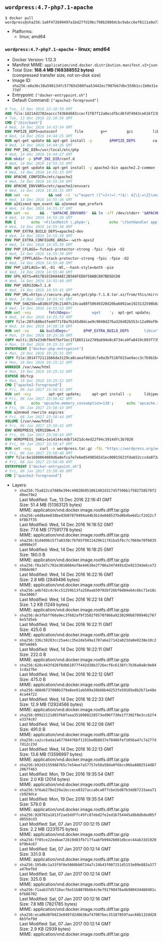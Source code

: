 ## `wordpress:4.7-php7.1-apache`

```console
$ docker pull wordpress@sha256:1a0f472699497a1bd27fd19bc798b2080dcbc9abcc6ef8111a9a73c3492307b4
```

-	Platforms:
	-	linux; amd64

### `wordpress:4.7-php7.1-apache` - linux; amd64

-	Docker Version: 1.12.3
-	Manifest MIME: `application/vnd.docker.distribution.manifest.v2+json`
-	Total Size: **168.4 MB (168388552 bytes)**  
	(compressed transfer size, not on-disk size)
-	Image ID: `sha256:e0a36c38a596134fc57765d300faa53442ec7907bb7dbc559b1cc1b0e31e77df`
-	Entrypoint: `["docker-entrypoint.sh"]`
-	Default Command: `["apache2-foreground"]`

```dockerfile
# Tue, 13 Dec 2016 22:10:59 GMT
ADD file:1d214d2782eaccc743b8d683ccecf2f87f12a0ecdfbcd6fdf4943ce616f23870 in / 
# Tue, 13 Dec 2016 22:10:59 GMT
CMD ["/bin/bash"]
# Wed, 14 Dec 2016 14:43:54 GMT
ENV PHPIZE_DEPS=autoconf 		file 		g++ 		gcc 		libc-dev 		make 		pkg-config 		re2c
# Wed, 14 Dec 2016 14:44:25 GMT
RUN apt-get update && apt-get install -y 		$PHPIZE_DEPS 		ca-certificates 		curl 		libedit2 		libsqlite3-0 		libxml2 		xz-utils 	--no-install-recommends && rm -r /var/lib/apt/lists/*
# Wed, 14 Dec 2016 14:44:26 GMT
ENV PHP_INI_DIR=/usr/local/etc/php
# Wed, 14 Dec 2016 14:44:27 GMT
RUN mkdir -p $PHP_INI_DIR/conf.d
# Wed, 14 Dec 2016 14:55:33 GMT
RUN apt-get update && apt-get install -y apache2-bin apache2.2-common --no-install-recommends && rm -rf /var/lib/apt/lists/*
# Wed, 14 Dec 2016 14:55:33 GMT
ENV APACHE_CONFDIR=/etc/apache2
# Wed, 14 Dec 2016 14:55:34 GMT
ENV APACHE_ENVVARS=/etc/apache2/envvars
# Wed, 14 Dec 2016 14:55:35 GMT
RUN set -ex 		&& sed -ri 's/^export ([^=]+)=(.*)$/: ${\1:=\2}\nexport \1/' "$APACHE_ENVVARS" 		&& . "$APACHE_ENVVARS" 	&& for dir in 		"$APACHE_LOCK_DIR" 		"$APACHE_RUN_DIR" 		"$APACHE_LOG_DIR" 		/var/www/html 	; do 		rm -rvf "$dir" 		&& mkdir -p "$dir" 		&& chown -R "$APACHE_RUN_USER:$APACHE_RUN_GROUP" "$dir"; 	done
# Wed, 14 Dec 2016 14:55:36 GMT
RUN a2dismod mpm_event && a2enmod mpm_prefork
# Wed, 14 Dec 2016 14:55:37 GMT
RUN set -ex 	&& . "$APACHE_ENVVARS" 	&& ln -sfT /dev/stderr "$APACHE_LOG_DIR/error.log" 	&& ln -sfT /dev/stdout "$APACHE_LOG_DIR/access.log" 	&& ln -sfT /dev/stdout "$APACHE_LOG_DIR/other_vhosts_access.log"
# Wed, 14 Dec 2016 14:55:38 GMT
RUN { 		echo '<FilesMatch \.php$>'; 		echo '\tSetHandler application/x-httpd-php'; 		echo '</FilesMatch>'; 		echo; 		echo 'DirectoryIndex disabled'; 		echo 'DirectoryIndex index.php index.html'; 		echo; 		echo '<Directory /var/www/>'; 		echo '\tOptions -Indexes'; 		echo '\tAllowOverride All'; 		echo '</Directory>'; 	} | tee "$APACHE_CONFDIR/conf-available/docker-php.conf" 	&& a2enconf docker-php
# Wed, 14 Dec 2016 14:55:38 GMT
ENV PHP_EXTRA_BUILD_DEPS=apache2-dev
# Wed, 14 Dec 2016 14:55:39 GMT
ENV PHP_EXTRA_CONFIGURE_ARGS=--with-apxs2
# Wed, 14 Dec 2016 14:55:39 GMT
ENV PHP_CFLAGS=-fstack-protector-strong -fpic -fpie -O2
# Wed, 14 Dec 2016 14:55:39 GMT
ENV PHP_CPPFLAGS=-fstack-protector-strong -fpic -fpie -O2
# Wed, 14 Dec 2016 14:55:40 GMT
ENV PHP_LDFLAGS=-Wl,-O1 -Wl,--hash-style=both -pie
# Wed, 14 Dec 2016 14:55:40 GMT
ENV GPG_KEYS=A917B1ECDA84AEC2B568FED6F50ABC807BD5DCD0
# Wed, 14 Dec 2016 14:55:40 GMT
ENV PHP_VERSION=7.1.0
# Wed, 14 Dec 2016 14:55:41 GMT
ENV PHP_URL=https://secure.php.net/get/php-7.1.0.tar.xz/from/this/mirror PHP_ASC_URL=https://secure.php.net/get/php-7.1.0.tar.xz.asc/from/this/mirror
# Wed, 14 Dec 2016 14:55:41 GMT
ENV PHP_SHA256=a810b3f29c21407c24caa88f50649320d20ba6892ae1923132598b8a0ca145b6 PHP_MD5=cf36039303c47f493100afea522a8f53
# Wed, 14 Dec 2016 14:55:52 GMT
RUN set -xe; 		fetchDeps=' 		wget 	'; 	apt-get update; 	apt-get install -y --no-install-recommends $fetchDeps; 	rm -rf /var/lib/apt/lists/*; 		mkdir -p /usr/src; 	cd /usr/src; 		wget -O php.tar.xz "$PHP_URL"; 		if [ -n "$PHP_SHA256" ]; then 		echo "$PHP_SHA256 *php.tar.xz" | sha256sum -c -; 	fi; 	if [ -n "$PHP_MD5" ]; then 		echo "$PHP_MD5 *php.tar.xz" | md5sum -c -; 	fi; 		if [ -n "$PHP_ASC_URL" ]; then 		wget -O php.tar.xz.asc "$PHP_ASC_URL"; 		export GNUPGHOME="$(mktemp -d)"; 		for key in $GPG_KEYS; do 			gpg --keyserver ha.pool.sks-keyservers.net --recv-keys "$key"; 		done; 		gpg --batch --verify php.tar.xz.asc php.tar.xz; 		rm -r "$GNUPGHOME"; 	fi; 		apt-get purge -y --auto-remove $fetchDeps
# Wed, 14 Dec 2016 14:55:53 GMT
COPY file:207c686e3fed4f71f8a7b245d8dcae9c9048d276a326d82b553c12a90af0c0ca in /usr/local/bin/ 
# Wed, 14 Dec 2016 14:58:18 GMT
RUN set -xe 	&& buildDeps=" 		$PHP_EXTRA_BUILD_DEPS 		libcurl4-openssl-dev 		libedit-dev 		libsqlite3-dev 		libssl-dev 		libxml2-dev 	" 	&& apt-get update && apt-get install -y $buildDeps --no-install-recommends && rm -rf /var/lib/apt/lists/* 		&& export CFLAGS="$PHP_CFLAGS" 		CPPFLAGS="$PHP_CPPFLAGS" 		LDFLAGS="$PHP_LDFLAGS" 	&& docker-php-source extract 	&& cd /usr/src/php 	&& ./configure 		--with-config-file-path="$PHP_INI_DIR" 		--with-config-file-scan-dir="$PHP_INI_DIR/conf.d" 				--disable-cgi 				--enable-ftp 		--enable-mbstring 		--enable-mysqlnd 				--with-curl 		--with-libedit 		--with-openssl 		--with-zlib 				$PHP_EXTRA_CONFIGURE_ARGS 	&& make -j "$(nproc)" 	&& make install 	&& { find /usr/local/bin /usr/local/sbin -type f -executable -exec strip --strip-all '{}' + || true; } 	&& make clean 	&& docker-php-source delete 		&& apt-get purge -y --auto-remove -o APT::AutoRemove::RecommendsImportant=false $buildDeps
# Mon, 19 Dec 2016 19:25:30 GMT
COPY multi:2b7e23dbf0e975ef1ec1f186511e2789ab94e8c8734ca9fa8419c893f7357d6c in /usr/local/bin/ 
# Mon, 19 Dec 2016 19:25:31 GMT
ENTRYPOINT ["docker-php-entrypoint"]
# Mon, 19 Dec 2016 19:25:31 GMT
COPY file:3014772111b66da3129ca8caeafdd1dcfa9a3bf518f015ae9acc3c7b9b1b44c9 in /usr/local/bin/ 
# Mon, 19 Dec 2016 19:25:32 GMT
WORKDIR /var/www/html
# Mon, 19 Dec 2016 19:25:32 GMT
EXPOSE 80/tcp
# Mon, 19 Dec 2016 19:25:32 GMT
CMD ["apache2-foreground"]
# Fri, 06 Jan 2017 23:58:41 GMT
RUN set -ex; 		apt-get update; 	apt-get install -y 		libjpeg-dev 		libpng12-dev 	; 	rm -rf /var/lib/apt/lists/*; 		docker-php-ext-configure gd --with-png-dir=/usr --with-jpeg-dir=/usr; 	docker-php-ext-install gd mysqli opcache
# Fri, 06 Jan 2017 23:58:42 GMT
RUN { 		echo 'opcache.memory_consumption=128'; 		echo 'opcache.interned_strings_buffer=8'; 		echo 'opcache.max_accelerated_files=4000'; 		echo 'opcache.revalidate_freq=2'; 		echo 'opcache.fast_shutdown=1'; 		echo 'opcache.enable_cli=1'; 	} > /usr/local/etc/php/conf.d/opcache-recommended.ini
# Fri, 06 Jan 2017 23:58:43 GMT
RUN a2enmod rewrite expires
# Fri, 06 Jan 2017 23:58:44 GMT
VOLUME [/var/www/html]
# Fri, 06 Jan 2017 23:58:45 GMT
ENV WORDPRESS_VERSION=4.7
# Fri, 06 Jan 2017 23:58:45 GMT
ENV WORDPRESS_SHA1=1e14144c4db71421dc4ed22f94c3914dfc3b7020
# Fri, 06 Jan 2017 23:58:47 GMT
RUN set -ex; 	curl -o wordpress.tar.gz -fSL "https://wordpress.org/wordpress-${WORDPRESS_VERSION}.tar.gz"; 	echo "$WORDPRESS_SHA1 *wordpress.tar.gz" | sha1sum -c -; 	tar -xzf wordpress.tar.gz -C /usr/src/; 	rm wordpress.tar.gz; 	chown -R www-data:www-data /usr/src/wordpress
# Fri, 06 Jan 2017 23:58:48 GMT
COPY file:6e1608064069d6a0efca7e7e6e05498565d1ec00015623fda652cccda073a77b in /usr/local/bin/ 
# Fri, 06 Jan 2017 23:58:49 GMT
ENTRYPOINT ["docker-entrypoint.sh"]
# Fri, 06 Jan 2017 23:58:49 GMT
CMD ["apache2-foreground"]
```

-	Layers:
	-	`sha256:75a822cd7888e394c49828b951061402d31745f596b1f502758570f2d0ee79e2`  
		Last Modified: Tue, 13 Dec 2016 22:16:41 GMT  
		Size: 51.4 MB (51363125 bytes)  
		MIME: application/vnd.docker.image.rootfs.diff.tar.gzip
	-	`sha256:e4d8a4e038be43b07879494a44b3b14e668537bd8b4be6d1cf2d22c7bf8b7f35`  
		Last Modified: Wed, 14 Dec 2016 16:18:52 GMT  
		Size: 77.6 MB (77591778 bytes)  
		MIME: application/vnd.docker.image.rootfs.diff.tar.gzip
	-	`sha256:81d4d961577a0338c7bf65f9811429611781ba5f6c7c7069e70f6035a0990e3f`  
		Last Modified: Wed, 14 Dec 2016 16:18:25 GMT  
		Size: 180.0 B  
		MIME: application/vnd.docker.image.rootfs.diff.tar.gzip
	-	`sha256:f0a3d7c702e3016084af8e44630e2f706a34f4491d2e92334de6ce72590de967`  
		Last Modified: Wed, 14 Dec 2016 16:22:16 GMT  
		Size: 2.8 MB (2849496 bytes)  
		MIME: application/vnd.docker.image.rootfs.diff.tar.gzip
	-	`sha256:a4b7d2c4c9cc51259b13fa250aab59702bf26bf6d04e64c6bc71e18c5be30067`  
		Last Modified: Wed, 14 Dec 2016 16:22:14 GMT  
		Size: 1.2 KB (1249 bytes)  
		MIME: application/vnd.docker.image.rootfs.diff.tar.gzip
	-	`sha256:de3fbbff60a9ec3f682af9f3502f05707866a9230290b870994b27676e57d5eb`  
		Last Modified: Wed, 14 Dec 2016 16:22:11 GMT  
		Size: 425.0 B  
		MIME: application/vnd.docker.image.rootfs.diff.tar.gzip
	-	`sha256:336c38203cc25a4cc35e2de549a1787a6e27142a023da0e0238e10c290fe6665`  
		Last Modified: Wed, 14 Dec 2016 16:22:11 GMT  
		Size: 222.0 B  
		MIME: application/vnd.docker.image.rootfs.diff.tar.gzip
	-	`sha256:628c443fd26f8db61077f442d38b3726ecf6c6138fc7b36a0a8c9e041cda27be`  
		Last Modified: Wed, 14 Dec 2016 16:22:12 GMT  
		Size: 475.0 B  
		MIME: application/vnd.docker.image.rootfs.diff.tar.gzip
	-	`sha256:488d6737080b379a8ee91ab509a38b66b4d253fe59105e8b2b71e48e4ca44722`  
		Last Modified: Wed, 14 Dec 2016 16:22:33 GMT  
		Size: 12.9 MB (12924566 bytes)  
		MIME: application/vnd.docker.image.rootfs.diff.tar.gzip
	-	`sha256:09922121d03fb8faaa3510988228573ed96f730e1f7302f8e3ccb2f4e3374c87`  
		Last Modified: Wed, 14 Dec 2016 16:22:08 GMT  
		Size: 491.0 B  
		MIME: application/vnd.docker.image.rootfs.diff.tar.gzip
	-	`sha256:ca2cc6ada1a67704476bf1191be0b8837e70486fef1056a47c7a277d7d12c23d`  
		Last Modified: Wed, 14 Dec 2016 16:22:13 GMT  
		Size: 13.6 MB (13596997 bytes)  
		MIME: application/vnd.docker.image.rootfs.diff.tar.gzip
	-	`sha256:b92d3155988765c7e54ee7a57757e50a58da0f6bcc06ba8802514d872067f463`  
		Last Modified: Mon, 19 Dec 2016 19:35:54 GMT  
		Size: 2.0 KB (2014 bytes)  
		MIME: application/vnd.docker.image.rootfs.diff.tar.gzip
	-	`sha256:5f6ab278e229a1bccece0327acca0ca077cbe1bd87b3dd87215aea71cb929dce`  
		Last Modified: Mon, 19 Dec 2016 19:35:54 GMT  
		Size: 579.0 B  
		MIME: application/vnd.docker.image.rootfs.diff.tar.gzip
	-	`sha256:928702a1813f2ae5ddffc49fc87ebd2fe2ed1b754445a9b8dbded05fd055dcd3`  
		Last Modified: Sat, 07 Jan 2017 00:12:15 GMT  
		Size: 2.2 MB (2231575 bytes)  
		MIME: application/vnd.docker.image.rootfs.diff.tar.gzip
	-	`sha256:ff05ce22eebae72819d83fb717faabfb9942b081dbcec44ab33d1920bf9b4c67`  
		Last Modified: Sat, 07 Jan 2017 00:12:14 GMT  
		Size: 331.0 B  
		MIME: application/vnd.docker.image.rootfs.diff.tar.gzip
	-	`sha256:195d8c1a33f9f8e5060bb0734a7c24b43f007151d5153e09e883a377a47befbd`  
		Last Modified: Sat, 07 Jan 2017 00:12:14 GMT  
		Size: 325.0 B  
		MIME: application/vnd.docker.image.rootfs.diff.tar.gzip
	-	`sha256:f1aab37d5720acf6e51b8870b6b4c9e791798476a4b980434460401c6fb86702`  
		Last Modified: Sat, 07 Jan 2017 00:12:16 GMT  
		Size: 7.8 MB (7821785 bytes)  
		MIME: application/vnd.docker.image.rootfs.diff.tar.gzip
	-	`sha256:eca86d8f6823e8497d2d6636af47087bec351878597aac68b132dd286b5fef9d`  
		Last Modified: Sat, 07 Jan 2017 00:12:14 GMT  
		Size: 2.9 KB (2939 bytes)  
		MIME: application/vnd.docker.image.rootfs.diff.tar.gzip
